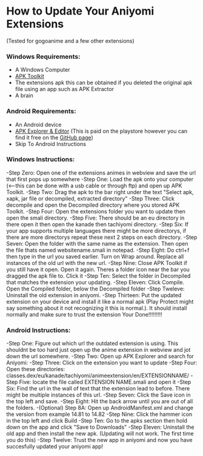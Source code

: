 # How to Update Your Aniyomi Extensions

(Tested for gogoanime and a few other extensions)

### Windows Requirements:
- A Windows Computer
- [APK Toolkit](https://xdaforums.com/t/tool-apk-toolkit-v1-2-windows.4572881)
- The extensions apk this can be obtained if you deleted the original apk file using an app such as APK Extractor
- A brain

### Android Requirements:
- An Android device
- [APK Explorer & Editor](https://github.com/apk-editor/APK-Explorer-Editor/releases) (This is paid on the playstore however you can find it free on the [GitHub page](https://github.com/apk-editor/APK-Explorer-Editor/releases))
- Skip To Android Instructions

### Windows Instructions:
-Step Zero: Open one of the extensions animes in webview and save the url that first pops up somewhere
-Step One: Load the apk onto your computer (<--this can be done with a usb cable or through ftp) and open up APK Toolkit.
-Step Two: Drag the apk to the bar right under the text "Select apk, xapk, jar file or decompiled, extracted directory"
-Step Three: Click decompile and open the Decompiled directory where you stored APK Toolkit.
-Step Four: Open the extensions folder you want to update then open the smali directory.
-Step Five: There should be an eu directory in there open it then open the kanade then tachiyomi directory.
-Step Six: If your app supports multiple languages there might be more directorys, if there are more directorys repeat these next 2 steps on each directory.
-Step Seven: Open the folder with the same name as the extension. Then open the file thats named websitename.smali in notepad.
-Step Eight: Do ctrl+f then type in the url you saved earlier. Turn on Wrap around. Replace all instances of the old url with the new url.
-Step Nine: Close APK Toolkit if you still have it open. Open it again. Theres a folder icon near the bar you dragged the apk file to. Click it
-Step Ten: Select the folder in Decompiled that matches the extension your updating.
-Step Eleven: Click Compile. Open the Compiled folder, below the Decompiled folder
-Step Tweleve: Uninstall the old extension in aniyomi.
-Step Thirteen: Put the updated extension on your device and install it like a normal apk (Play Protect might say something about it not recognizing it this is normal.). It should install normally and make sure to trust the extension
Your Done!!!!!!!!!


### Android Instructions:
-Step One: Figure out which url the outdated extension is using. This shouldnt be too hard just open up the anime extension in webview and jot down the url somewhere.
-Step Two: Open up APK Explorer and search for Aniyomi:
-Step Three: Click on the extension you want to update
-Step Four: Open these directories: classes.dex/eu/kanade/tachiyomi/animeextension/en/EXTENSIONNAME/
-Step Five: locate the file called EXTENSION NAME.smali and open it
-Step Six: Find the url in the wall of text that the extension lead to before. There might be multiple instances of this url.
-Step Seven: Click the Save icon in the top left and save.
-Step Eight: Hit the back arrow until you are out of all the folders.
-(Optional) Step 8A: Open up AndroidManifest.xml and change the version from example 14.81 to 14.82
-Step Nine: Click the hammer icon in the top left and click Build
-Step Ten: Go to the apks section then hold down on the app and click "Save to Downloads"
-Step Eleven: Uninstall the old app and then install the new apk. (Updating will not work. The first time you do this)
-Step Twelve: Trust the new app in aniyomi and now you have succesfully updated your aniyomi app!
